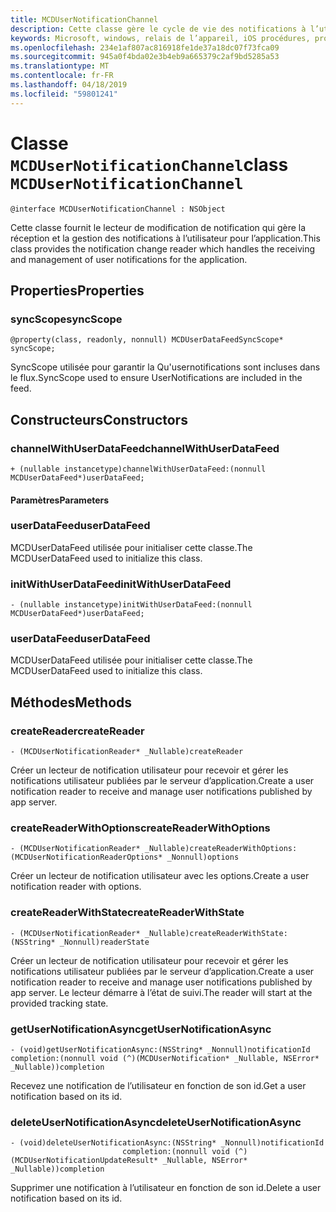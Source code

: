 ```yaml
---
title: MCDUserNotificationChannel
description: Cette classe gère le cycle de vie des notifications à l’utilisateur.
keywords: Microsoft, windows, relais de l’appareil, iOS procédures, procédures iPhone
ms.openlocfilehash: 234e1af807ac816918fe1de37a18dc07f73fca09
ms.sourcegitcommit: 945a0f4bda02e3b4eb9a665379c2af9bd5285a53
ms.translationtype: MT
ms.contentlocale: fr-FR
ms.lasthandoff: 04/18/2019
ms.locfileid: "59801241"
---
```

# <a name="class-mcdusernotificationchannel"></a><span data-ttu-id="b26dd-104">Classe `MCDUserNotificationChannel`</span><span class="sxs-lookup"><span data-stu-id="b26dd-104">class `MCDUserNotificationChannel`</span></span>

```
@interface MCDUserNotificationChannel : NSObject
```

<span data-ttu-id="b26dd-105">Cette classe fournit le lecteur de modification de notification qui gère la réception et la gestion des notifications à l’utilisateur pour l’application.</span><span class="sxs-lookup"><span data-stu-id="b26dd-105">This class provides the notification change reader which handles the receiving and management of user notifications for the application.</span></span> 

## <a name="properties"></a><span data-ttu-id="b26dd-106">Properties</span><span class="sxs-lookup"><span data-stu-id="b26dd-106">Properties</span></span>

### <a name="syncscope"></a><span data-ttu-id="b26dd-107">syncScope</span><span class="sxs-lookup"><span data-stu-id="b26dd-107">syncScope</span></span>
`@property(class, readonly, nonnull) MCDUserDataFeedSyncScope* syncScope;`

<span data-ttu-id="b26dd-108">SyncScope utilisée pour garantir la Qu'usernotifications sont incluses dans le flux.</span><span class="sxs-lookup"><span data-stu-id="b26dd-108">SyncScope used to ensure UserNotifications are included in the feed.</span></span>

## <a name="constructors"></a><span data-ttu-id="b26dd-109">Constructeurs</span><span class="sxs-lookup"><span data-stu-id="b26dd-109">Constructors</span></span>

### <a name="channelwithuserdatafeed"></a><span data-ttu-id="b26dd-110">channelWithUserDataFeed</span><span class="sxs-lookup"><span data-stu-id="b26dd-110">channelWithUserDataFeed</span></span>
`+ (nullable instancetype)channelWithUserDataFeed:(nonnull MCDUserDataFeed*)userDataFeed;`

#### <a name="parameters"></a><span data-ttu-id="b26dd-111">Paramètres</span><span class="sxs-lookup"><span data-stu-id="b26dd-111">Parameters</span></span>

### <a name="userdatafeed"></a><span data-ttu-id="b26dd-112">userDataFeed</span><span class="sxs-lookup"><span data-stu-id="b26dd-112">userDataFeed</span></span>
<span data-ttu-id="b26dd-113">MCDUserDataFeed utilisée pour initialiser cette classe.</span><span class="sxs-lookup"><span data-stu-id="b26dd-113">The MCDUserDataFeed used to initialize this class.</span></span>

### <a name="initwithuserdatafeed"></a><span data-ttu-id="b26dd-114">initWithUserDataFeed</span><span class="sxs-lookup"><span data-stu-id="b26dd-114">initWithUserDataFeed</span></span>
`- (nullable instancetype)initWithUserDataFeed:(nonnull MCDUserDataFeed*)userDataFeed;`

### <a name="userdatafeed"></a><span data-ttu-id="b26dd-115">userDataFeed</span><span class="sxs-lookup"><span data-stu-id="b26dd-115">userDataFeed</span></span>
<span data-ttu-id="b26dd-116">MCDUserDataFeed utilisée pour initialiser cette classe.</span><span class="sxs-lookup"><span data-stu-id="b26dd-116">The MCDUserDataFeed used to initialize this class.</span></span>

## <a name="methods"></a><span data-ttu-id="b26dd-117">Méthodes</span><span class="sxs-lookup"><span data-stu-id="b26dd-117">Methods</span></span>

### <a name="createreader"></a><span data-ttu-id="b26dd-118">createReader</span><span class="sxs-lookup"><span data-stu-id="b26dd-118">createReader</span></span>
`- (MCDUserNotificationReader* _Nullable)createReader`

<span data-ttu-id="b26dd-119">Créer un lecteur de notification utilisateur pour recevoir et gérer les notifications utilisateur publiées par le serveur d’application.</span><span class="sxs-lookup"><span data-stu-id="b26dd-119">Create a user notification reader to receive and manage user notifications published by app server.</span></span>

### <a name="createreaderwithoptions"></a><span data-ttu-id="b26dd-120">createReaderWithOptions</span><span class="sxs-lookup"><span data-stu-id="b26dd-120">createReaderWithOptions</span></span>
`- (MCDUserNotificationReader* _Nullable)createReaderWithOptions:(MCDUserNotificationReaderOptions* _Nonnull)options`

<span data-ttu-id="b26dd-121">Créer un lecteur de notification utilisateur avec les options.</span><span class="sxs-lookup"><span data-stu-id="b26dd-121">Create a user notification reader with options.</span></span>

### <a name="createreaderwithstate"></a><span data-ttu-id="b26dd-122">createReaderWithState</span><span class="sxs-lookup"><span data-stu-id="b26dd-122">createReaderWithState</span></span>
`- (MCDUserNotificationReader* _Nullable)createReaderWithState:(NSString* _Nonnull)readerState`

<span data-ttu-id="b26dd-123">Créer un lecteur de notification utilisateur pour recevoir et gérer les notifications utilisateur publiées par le serveur d’application.</span><span class="sxs-lookup"><span data-stu-id="b26dd-123">Create a user notification reader to receive and manage user notifications published by app server.</span></span> <span data-ttu-id="b26dd-124">Le lecteur démarre à l’état de suivi.</span><span class="sxs-lookup"><span data-stu-id="b26dd-124">The reader will start at the provided tracking state.</span></span>  

### <a name="getusernotificationasync"></a><span data-ttu-id="b26dd-125">getUserNotificationAsync</span><span class="sxs-lookup"><span data-stu-id="b26dd-125">getUserNotificationAsync</span></span>
`- (void)getUserNotificationAsync:(NSString* _Nonnull)notificationId
                      completion:(nonnull void (^)(MCDUserNotification* _Nullable, NSError* _Nullable))completion`

<span data-ttu-id="b26dd-126">Recevez une notification de l’utilisateur en fonction de son id.</span><span class="sxs-lookup"><span data-stu-id="b26dd-126">Get a user notification based on its id.</span></span>

### <a name="deleteusernotificationasync"></a><span data-ttu-id="b26dd-127">deleteUserNotificationAsync</span><span class="sxs-lookup"><span data-stu-id="b26dd-127">deleteUserNotificationAsync</span></span>
```
- (void)deleteUserNotificationAsync:(NSString* _Nonnull)notificationId
                         completion:(nonnull void (^)(MCDUserNotificationUpdateResult* _Nullable, NSError* _Nullable))completion
```

<span data-ttu-id="b26dd-128">Supprimer une notification à l’utilisateur en fonction de son id.</span><span class="sxs-lookup"><span data-stu-id="b26dd-128">Delete a user notification based on its id.</span></span> 